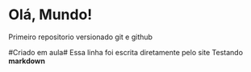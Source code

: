 # Olá, Mundo!
Primeiro repositorio versionado git e github

#Criado em aula#
Essa linha foi escrita diretamente pelo site
Testando **markdown**
